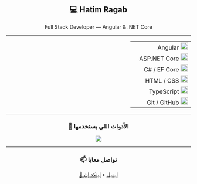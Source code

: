 <h2 align="center">💻 Hatim Ragab</h2>
<p align="center">Full Stack Developer — Angular & .NET Core</p>

---

<div dir="rtl">

<table width="100%">
  <tr>
    <td><img src="https://skillicons.dev/icons?i=angular" width="20" /> Angular</td>
    <td align="right">
      <div style="background-color:#ddd;width:100%;height:10px;border-radius:5px;">
        <div style="background-color:#dd0031;width:90%;height:100%;border-radius:5px;"></div>
      </div>
    </td>
  </tr>
  <tr>
    <td><img src="https://skillicons.dev/icons?i=dotnet" width="20" /> ASP.NET Core</td>
    <td align="right">
      <div style="background-color:#ddd;width:100%;height:10px;border-radius:5px;">
        <div style="background-color:#512bd4;width:80%;height:100%;border-radius:5px;"></div>
      </div>
    </td>
  </tr>
  <tr>
    <td><img src="https://skillicons.dev/icons?i=cs" width="20" /> C# / EF Core</td>
    <td align="right">
      <div style="background-color:#ddd;width:100%;height:10px;border-radius:5px;">
        <div style="background-color:#178600;width:75%;height:100%;border-radius:5px;"></div>
      </div>
    </td>
  </tr>
  <tr>
    <td><img src="https://skillicons.dev/icons?i=html,css" width="20" /> HTML / CSS</td>
    <td align="right">
      <div style="background-color:#ddd;width:100%;height:10px;border-radius:5px;">
        <div style="background-color:#e34c26;width:85%;height:100%;border-radius:5px;"></div>
      </div>
    </td>
  </tr>
  <tr>
    <td><img src="https://skillicons.dev/icons?i=ts" width="20" /> TypeScript</td>
    <td align="right">
      <div style="background-color:#ddd;width:100%;height:10px;border-radius:5px;">
        <div style="background-color:#3178c6;width:70%;height:100%;border-radius:5px;"></div>
      </div>
    </td>
  </tr>
  <tr>
    <td><img src="https://skillicons.dev/icons?i=git" width="20" /> Git / GitHub</td>
    <td align="right">
      <div style="background-color:#ddd;width:100%;height:10px;border-radius:5px;">
        <div style="background-color:#f1502f;width:90%;height:100%;border-radius:5px;"></div>
      </div>
    </td>
  </tr>
</table>

</div>

---

<div align="center">

### 🧰 الأدوات اللي بستخدمها
<img src="https://skillicons.dev/icons?i=vscode,postman,github,figma,tailwind,sqlserver" />

---

### 📫 تواصل معايا  
<a href="mailto:hatimragab@email.com">📧 إيميل</a> • 
<a href="https://linkedin.com/in/hatimragab">لينكد إن</a>

</div>
